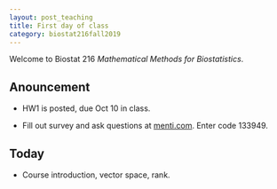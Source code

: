 ```yaml
---
layout: post_teaching
title: First day of class
category: biostat216fall2019
---
```


Welcome to Biostat 216 *Mathematical Methods for Biostatistics*.

## Anouncement

* HW1 is posted, due Oct 10 in class.

* Fill out survey and ask questions at [menti.com](https://www.menti.com/). Enter code 133949.

## Today

* Course introduction, vector space, rank.
